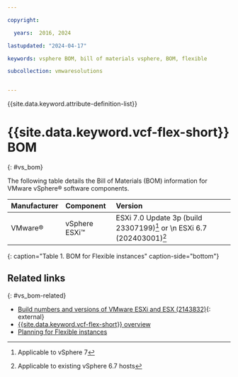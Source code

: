 ```yaml
---

copyright:

  years:  2016, 2024

lastupdated: "2024-04-17"

keywords: vsphere BOM, bill of materials vsphere, BOM, flexible

subcollection: vmwaresolutions


---
```


{{site.data.keyword.attribute-definition-list}}

# {{site.data.keyword.vcf-flex-short}} BOM
{: #vs_bom}

The following table details the Bill of Materials (BOM) information for VMware vSphere® software components.

| Manufacturer | Component      | Version |
|:------------ |:-------------- |:------- |
| VMware®      | vSphere ESXi™  | ESXi 7.0 Update 3p (build 23307199)[^esxi70] or \n ESXi 6.7 (202403001)[^esxi67] |
{: caption="Table 1. BOM for Flexible instances" caption-side="bottom"}

[^esxi70]: Applicable to vSphere 7

[^esxi67]: Applicable to existing vSphere 6.7 hosts

## Related links
{: #vs_bom-related}

* [Build numbers and versions of VMware ESXi and ESX (2143832)](https://knowledge.broadcom.com/external/article?legacyId=2143832){: external}
* [{{site.data.keyword.vcf-flex-short}} overview](/docs/vmwaresolutions?topic=vmwaresolutions-vs_vsphereoverview)
* [Planning for Flexible instances](/docs/vmwaresolutions?topic=vmwaresolutions-vs_planning)
